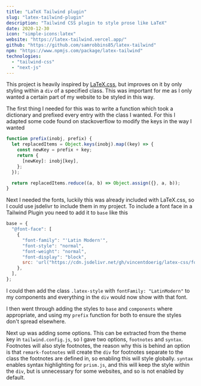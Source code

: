 ```yaml
---
title: "LaTeX Tailwind plugin"
slug: "latex-tailwind-plugin"
description: "Tailwind CSS plugin to style prose like LaTeX"
date: 2020-12-30
icon: "simple-icons:latex"
website: "https://latex-tailwind.vercel.app/"
github: "https://github.com/samrobbins85/latex-tailwind"
npm: "https://www.npmjs.com/package/latex-tailwind"
technologies:
  - "tailwind-css"
  - "next-js"
---
```


This project is heavily inspired by [LaTeX.css](https://latex.now.sh/), but improves on it by only styling within a `div` of a specified class. This was important for me as I only wanted a certain part of my website to be styled in this way.

The first thing I needed for this was to write a function which took a dictionary and prefixed every entry with the class I wanted. For this I adapted some code found on stackoverflow to modify the keys in the way I wanted

```js
function prefix(inobj, prefix) {
  let replacedItems = Object.keys(inobj).map((key) => {
    const newKey = prefix + key;
    return {
      [newKey]: inobj[key],
    };
  });

  return replacedItems.reduce((a, b) => Object.assign({}, a, b));
}
```

Next I needed the fonts, luckily this was already included with LaTeX.css, so I could use jsdelivr to include them in my project. To include a font face in a Tailwind Plugin you need to add it to `base` like this

```js
base = {
  "@font-face": [
    {
      "font-family": "'Latin Modern'",
      "font-style": "normal",
      "font-weight": "normal",
      "font-display": "block",
      src: 'url("https://cdn.jsdelivr.net/gh/vincentdoerig/latex-css/fonts/LM-regular.ttf") format("truetype") , url("https://cdn.jsdelivr.net/gh/vincentdoerig/latex-css/fonts/LM-regular.woff") format("woff"), url("https://cdn.jsdelivr.net/gh/vincentdoerig/latex-css/fonts/LM-regular.woff2") format("woff2")',
    },
  ],
};
```

I could then add the class `.latex-style` with `fontFamily: "LatinModern"` to my components and everything in the `div` would now show with that font.

I then went through adding the styles to `base` and `components` where appropriate, and using my `prefix` function for both to ensure the styles don't spread elsewhere.

Next up was adding some options. This can be extracted from the theme key in `tailwind.config.js`, so I gave two options, `footnotes` and `syntax`. Footnotes will also style footnotes, the reason why this is behind an option is that `remark-footnotes` will create the `div` for footnotes separate to the class the footnotes are defined in, so enabling this will style globally. `syntax` enables syntax highlighting for `prism.js`, and this will keep the style within the `div`, but is unnecessary for some websites, and so is not enabled by default.
